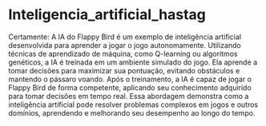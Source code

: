# Inteligencia_artificial_hastag
 Certamente:  A IA do Flappy Bird é um exemplo de inteligência artificial desenvolvida para aprender a jogar o jogo autonomamente. Utilizando técnicas de aprendizado de máquina, como Q-learning ou algoritmos genéticos, a IA é treinada em um ambiente simulado do jogo. Ela aprende a tomar decisões para maximizar sua pontuação, evitando obstáculos e mantendo o pássaro voando. Após o treinamento, a IA é capaz de jogar o Flappy Bird de forma competente, aplicando seu conhecimento adquirido para tomar decisões em tempo real. Essa abordagem demonstra como a inteligência artificial pode resolver problemas complexos em jogos e outros domínios, aprendendo e melhorando seu desempenho ao longo do tempo.
